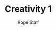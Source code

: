 ---
image: /assets/img/kl/kl_creativity_1.png
title: Creativity 1
number: 1
categories:
  - Meditations
  - Carpe diem
  - Creativity
author: Hope Staff
notes: Creativity 1
embed: >-
  <iframe style="border-radius:12px" src="https://open.spotify.com/embed/episode/2cWpAwy3JK02qg0f4fcTBM?utm_source=generator" width="100%" height="352" frameBorder="0" allowfullscreen="" allow="autoplay; clipboard-write; encrypted-media; fullscreen; picture-in-picture" loading="lazy"></iframe>
transcript: >-
  SOME LINES OF TEXT START HERE
---